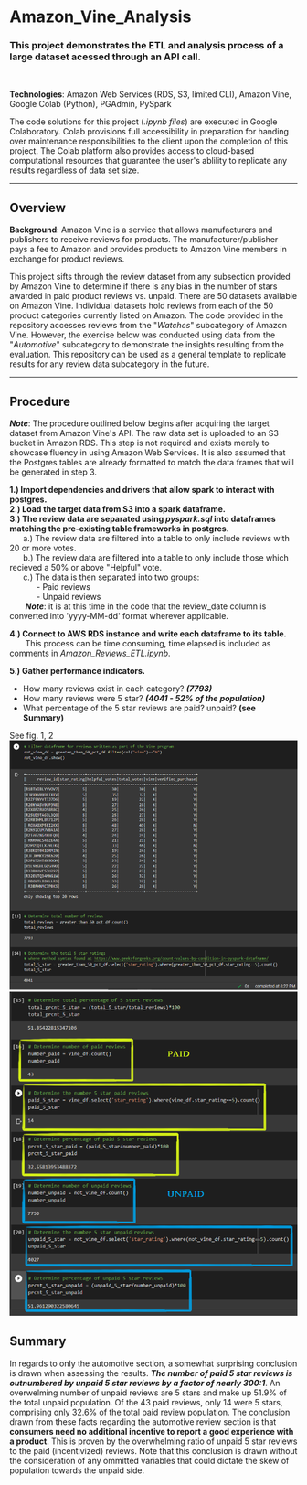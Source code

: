 # **Amazon_Vine_Analysis**
### **This project demonstrates the ETL and analysis process of a large dataset acessed through an API call**. 
</br>

**Technologies**: Amazon Web Services (RDS, S3, limited CLI), Amazon Vine, Google Colab (Python), PGAdmin, PySpark

The code solutions for this project (*.ipynb files*) are executed in Google Colaboratory. Colab provisions full accessibility in preparation for handing over maintenance responsibilities to the client upon the completion of this project. The Colab platform also provides access to cloud-based computational resources that guarantee the user's ablility to replicate any results regardless of data set size.

* **

## **Overview**
**Background**: Amazon Vine is a service that allows manufacturers and publishers to receive reviews for products. The manufacturer/publisher pays a fee to Amazon and provides products to Amazon Vine members in exchange for product reviews. 


This project sifts through the review dataset from any subsection provided by Amazon Vine to determine if there is any bias in the number of stars awarded in paid product reviews vs. unpaid. There are 50 datasets available on Amazon Vine. Individual datasets hold reviews from each of the 50 product categories currently listed on Amazon. The code provided in the repository accesses reviews from the "*Watches*" subcategory of Amazon Vine. However, the exercise below was conducted using data from the "*Automotive*" subcategory to demonstrate the insights resulting from the evaluation. This repository can be used as a general template to replicate results for any review data subcategory in the future. 
</br>

* ** 
## **Procedure**
***Note***: The procedure outlined below begins after acquiring the target dataset from Amazon Vine's API. The raw data set is uploaded to an S3 bucket in Amazon RDS. This step is not required and exists merely to showcase fluency in using Amazon Web Services. It is also assumed that the Postgres tables are already formatted to match the data frames that will be generated in step 3.

**1.) Import dependencies and drivers that allow spark to interact with postgres.**</br>
**2.) Load the target data from S3 into a spark dataframe.**</br>
**3.) The review data are separated using *pyspark.sql* into dataframes matching the pre-existing table frameworks in postgres.**</br>
&nbsp;&nbsp;&nbsp;&nbsp;&nbsp;&nbsp;a.) The review data are filtered into a table to only include reviews with 20 or more votes.</br>
&nbsp;&nbsp;&nbsp;&nbsp;&nbsp;&nbsp;b.) The review data are filtered into a table to only include those which recieved a 50% or above "Helpful" vote.</br>
&nbsp;&nbsp;&nbsp;&nbsp;&nbsp;&nbsp;c.) The data is then separated into two groups:</br>
&nbsp;&nbsp;&nbsp;&nbsp;&nbsp;&nbsp;&nbsp;&nbsp;&nbsp;&nbsp;&nbsp;&nbsp;- Paid reviews </br>
&nbsp;&nbsp;&nbsp;&nbsp;&nbsp;&nbsp;&nbsp;&nbsp;&nbsp;&nbsp;&nbsp;&nbsp;- Unpaid reviews </br>
&nbsp;&nbsp;&nbsp;&nbsp;&nbsp;&nbsp; ***Note***: it is at this time in the code that the review_date column is converted into 'yyyy-MM-dd' format wherever applicable. </br>

**4.) Connect to AWS RDS instance and write each dataframe to its table.**</br>
&nbsp;&nbsp;&nbsp;&nbsp;&nbsp;&nbsp; This process can be time consuming, time elapsed is included as comments in *Amazon_Reviews_ETL.ipynb*.

**5.) Gather performance indicators.**
- How many reviews exist in each category? ***(7793)***
- How many reviews were 5 star? ***(4041 - 52% of the population)***
- What percentage of the 5 star reviews are paid? unpaid? **(see Summary)**

See fig. 1, 2
![](images/1.png)
![](images/2.png)

## Summary
In regards to only the automotive section, a somewhat surprising conclusion is drawn when assessing the results. ***The number of paid 5 star reviews is outnumbered by unpaid 5 star reviews by a factor of nearly 300:1***. An overwelming number of unpaid reviews are 5 stars and make up 51.9% of the total unpaid population. Of the 43 paid reviews, only 14 were 5 stars, comprising only 32.6% of the total paid review population. The conclusion drawn from these facts regarding the automotive review section is that **consumers need no additional incentive to report a good experience with a product**. This is proven by the overwhelming ratio of unpaid 5 star reviews to the paid (incentivized) reviews. Note that this conclusion is drawn without the consideration of any ommitted variables that could dictate the skew of population towards the unpaid side.  
